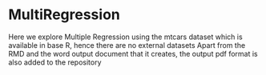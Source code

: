 # MultiRegression
Here we explore Multiple Regression using the mtcars dataset which is available in base R, hence there are no external datasets
Apart from the RMD and the word output document that it creates, the output pdf format is also added to the repository
